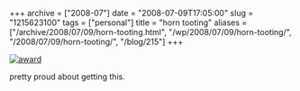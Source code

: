 +++
archive = ["2008-07"]
date = "2008-07-09T17:05:00"
slug = "1215623100"
tags = ["personal"]
title = "horn tooting"
aliases = ["/archive/2008/07/09/horn-tooting.html", "/wp/2008/07/09/horn-tooting/", "/2008/07/09/horn-tooting/", "/blog/215"]
+++

[![award][1]][2]

pretty proud about getting this.

[1]: http://farm4.static.flickr.com/3113/3129998178_24c04a5bcb.jpg
[2]: http://www.flickr.com/photos/28471535@N02/3129998178/ (award by rjbismark90, on Flickr)

